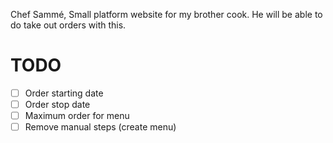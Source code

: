 Chef Sammé, Small platform website for my brother cook. He will be able to do take out orders with this.

# TODO

- [ ] Order starting date
- [ ] Order stop date
- [ ] Maximum order for menu
- [ ] Remove manual steps (create menu)